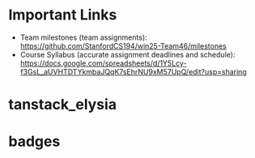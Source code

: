 # Important Links

- Team milestones (team assignments): https://github.com/StanfordCS194/win25-Team46/milestones
- Course Syllabus (accurate assignment deadlines and schedule): https://docs.google.com/spreadsheets/d/1Y5Lcy-f3GsL_aUVHTDTYkmbaJQqK7sEhrNU9xM57UpQ/edit?usp=sharing

# tanstack_elysia

# badges
